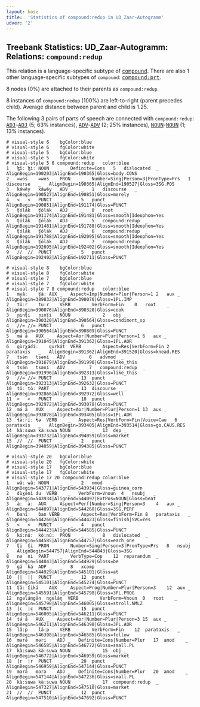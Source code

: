 ```yaml
---
layout: base
title:  'Statistics of compound:redup in UD_Zaar-Autogramm'
udver: '2'
---
```


## Treebank Statistics: UD_Zaar-Autogramm: Relations: `compound:redup`

This relation is a language-specific subtype of <tt><a href="say_autogramm-dep-compound.html">compound</a></tt>.
There are also 1 other language-specific subtypes of `compound`: <tt><a href="say_autogramm-dep-compound-prt.html">compound:prt</a></tt>.

8 nodes (0%) are attached to their parents as `compound:redup`.

8 instances of `compound:redup` (100%) are left-to-right (parent precedes child).
Average distance between parent and child is 1.25.

The following 3 pairs of parts of speech are connected with `compound:redup`: <tt><a href="say_autogramm-pos-ADJ.html">ADJ</a></tt>-<tt><a href="say_autogramm-pos-ADJ.html">ADJ</a></tt> (5; 63% instances), <tt><a href="say_autogramm-pos-ADV.html">ADV</a></tt>-<tt><a href="say_autogramm-pos-ADV.html">ADV</a></tt> (2; 25% instances), <tt><a href="say_autogramm-pos-NOUN.html">NOUN</a></tt>-<tt><a href="say_autogramm-pos-NOUN.html">NOUN</a></tt> (1; 13% instances).


~~~ conllu
# visual-style 6	bgColor:blue
# visual-style 6	fgColor:white
# visual-style 5	bgColor:blue
# visual-style 5	fgColor:white
# visual-style 5 6 compound:redup	color:blue
1	ɮǐː	ɮiː	NOUN	_	Definite=Cons	5	dislocated	_	AlignBegin=190203|AlignEnd=190365|Gloss=body.CONS
2	=wos	=wos	PRON	_	Number=Sing|Person=3|PronType=Prs	1	discourse	_	AlignBegin=190365|AlignEnd=190527|Gloss=3SG.POS
3	káwêy	káwêy	ADV	_	_	1	discourse	_	AlignBegin=190527|AlignEnd=190851|Gloss=merely
4	<	<	PUNCT	_	_	5	punct	_	AlignBegin=190851|AlignEnd=191174|Gloss=PUNCT
5	ʧólák	ʧólák	ADJ	_	_	0	root	_	AlignBegin=191174|AlignEnd=191481|Gloss=smooth|Ideophon=Yes
6	ʧólák	ʧólák	ADJ	_	_	5	compound:redup	_	AlignBegin=191481|AlignEnd=191788|Gloss=smooth|Ideophon=Yes
7	ʧólák	ʧólák	ADJ	_	_	6	compound:redup	_	AlignBegin=191788|AlignEnd=192095|Gloss=smooth|Ideophon=Yes
8	ʧólák	ʧólák	ADJ	_	_	7	compound:redup	_	AlignBegin=192095|AlignEnd=192402|Gloss=smooth|Ideophon=Yes
9	//	//	PUNCT	_	_	5	punct	_	AlignBegin=192402|AlignEnd=192711|Gloss=PUNCT

~~~


~~~ conllu
# visual-style 8	bgColor:blue
# visual-style 8	fgColor:white
# visual-style 7	bgColor:blue
# visual-style 7	fgColor:white
# visual-style 7 8 compound:redup	color:blue
1	myǎː	ʧáː	AUX	_	Aspect=Imp|Number=Plur|Person=1	2	aux	_	AlignBegin=389832|AlignEnd=390076|Gloss=1PL.IMP
2	tûːr	tuːr	VERB	_	VerbForm=Fin	0	root	_	AlignBegin=390076|AlignEnd=390320|Gloss=cook
3	ɲinʧi	ɲinʧi	NOUN	_	_	2	obj	_	AlignBegin=390320|AlignEnd=390564|Gloss=condiment_sp
4	//=	//=	PUNCT	_	_	6	punct	_	AlignBegin=390564|AlignEnd=390809|Gloss=PUNCT
5	mə́	á	AUX	_	Aspect=Aor|Number=Plur|Person=1	6	aux	_	AlignBegin=391045|AlignEnd=391362|Gloss=1PL.AOR
6	gùrɣáɗíː	gurkát	VERB	_	Aspect=Res|VerbForm=Fin	2	parataxis	_	AlignBegin=391362|AlignEnd=391520|Gloss=knead.RES
7	tsə́n	tsəní	ADV	_	_	6	advmod	_	AlignBegin=391679|AlignEnd=391996|Gloss=like_this
8	tsə́n	tsəní	ADV	_	_	7	compound:redup	_	AlignBegin=391996|AlignEnd=392313|Gloss=like_this
9	//=	//=	PUNCT	_	_	13	punct	_	AlignBegin=392313|AlignEnd=392632|Gloss=PUNCT
10	tôː	tòː	PART	_	_	13	discourse	_	AlignBegin=392866|AlignEnd=392972|Gloss=well
11	<	<	PUNCT	_	_	10	punct	_	AlignBegin=392972|AlignEnd=393078|Gloss=PUNCT
12	mə́	á	AUX	_	Aspect=Aor|Number=Plur|Person=1	13	aux	_	AlignBegin=393078|AlignEnd=393405|Gloss=1PL.AOR
13	ɬə̌ːríː	ɬə	VERB	_	Aspect=Res|VerbForm=Fin|Voice=Cau	6	parataxis	_	AlignBegin=393405|AlignEnd=393514|Gloss=go.CAUS.RES
14	kàːsuwa	kàːsuwa	NOUN	_	_	13	dep	_	AlignBegin=393732|AlignEnd=394059|Gloss=market
15	//	//	PUNCT	_	_	2	punct	_	AlignBegin=394059|AlignEnd=394385|Gloss=PUNCT

~~~


~~~ conllu
# visual-style 20	bgColor:blue
# visual-style 20	fgColor:white
# visual-style 17	bgColor:blue
# visual-style 17	fgColor:white
# visual-style 17 20 compound:redup	color:blue
1	wâː	wâː	NOUN	_	_	2	nmod	_	AlignBegin=543771|AlignEnd=543934|Gloss=guinea_corn
2	ɗùɣə̀nì	ɗu	VERB	_	VerbForm=Vnoun	4	nsubj	_	AlignBegin=543934|AlignEnd=544097|ExtPos=NOUN|Gloss=beat
3	àː	àː	AUX	_	Aspect=Perf|Number=Sing|Person=3	4	aux	_	AlignBegin=544097|AlignEnd=544260|Gloss=3SG.PERF
4	ɓaníː	ɓan	VERB	_	Aspect=Res|VerbForm=Fin	8	parataxis	_	AlignBegin=544260|AlignEnd=544423|Gloss=finish|SVC=Yes
5	<	<	PUNCT	_	_	4	punct	_	AlignBegin=544423|AlignEnd=544585|Gloss=PUNCT
6	kóːnúː	kóːnúː	PRON	_	_	8	dislocated	_	AlignBegin=544585|AlignEnd=544757|Gloss=each_one
7	ʧi	ʧi	PRON	_	Number=Sing|Person=3|PronType=Prs	8	nsubj	_	AlignBegin=544757|AlignEnd=544843|Gloss=3SG
8	nə	ni	PART	_	VerbType=Cop	12	reparandum	_	AlignBegin=544843|AlignEnd=544929|Gloss=be
9	gá	ká	ADP	_	_	8	xcomp	_	AlignBegin=544929|AlignEnd=545101|Gloss=at
10	||	||	PUNCT	_	_	12	punct	_	AlignBegin=545101|AlignEnd=545274|Gloss=PUNCT
11	ʧǎː	ʧiká	AUX	_	Aspect=Prog|Number=Plur|Person=3	12	aux	_	AlignBegin=545591|AlignEnd=545798|Gloss=3PL.PROG
12	ngelángə̂n	ngeláŋ	VERB	_	VerbForm=Vnoun	0	root	_	AlignBegin=545798|AlignEnd=546005|Gloss=stroll.NMLZ
13	|c	|c	PUNCT	_	_	15	punct	_	AlignBegin=546005|AlignEnd=546211|Gloss=PUNCT
14	tə́	á	AUX	_	Aspect=Aor|Number=Plur|Person=3	15	aux	_	AlignBegin=546211|AlignEnd=546398|Gloss=3PL.AOR
15	lǎːp	láːp	VERB	_	VerbForm=Fin	12	parataxis	_	AlignBegin=546398|AlignEnd=546585|Gloss=follow
16	mərə́	məri	ADJ	_	Definite=Cons|Number=Plur	17	amod	_	AlignBegin=546585|AlignEnd=546772|Gloss=small.PL
17	kàːsuwa	kàːsuwa	NOUN	_	_	15	obj	_	AlignBegin=546772|AlignEnd=546959|Gloss=market
18	|r	|r	PUNCT	_	_	20	punct	_	AlignBegin=546959|AlignEnd=547144|Gloss=PUNCT
19	mərə́	mərə	ADJ	_	Definite=Cons|Number=Plur	20	amod	_	AlignBegin=547144|AlignEnd=547236|Gloss=small.PL
20	kàːsuwa	kàːsuwa	NOUN	_	_	17	compound:redup	_	AlignBegin=547327|AlignEnd=547510|Gloss=market
21	//	//	PUNCT	_	_	12	punct	_	AlignBegin=547510|AlignEnd=547692|Gloss=PUNCT

~~~


